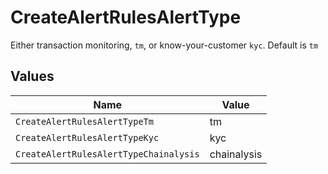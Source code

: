 # CreateAlertRulesAlertType

Either transaction monitoring, `tm`, or know-your-customer `kyc`. Default is `tm`


## Values

| Name                                   | Value                                  |
| -------------------------------------- | -------------------------------------- |
| `CreateAlertRulesAlertTypeTm`          | tm                                     |
| `CreateAlertRulesAlertTypeKyc`         | kyc                                    |
| `CreateAlertRulesAlertTypeChainalysis` | chainalysis                            |